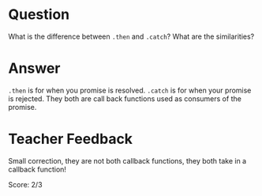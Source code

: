 # Question

What is the difference between `.then` and `.catch`? What are the similarities?

# Answer

`.then` is for when you promise is resolved. `.catch` is for when your promise is rejected. They both are call back functions used as consumers of the promise.

# Teacher Feedback

Small correction, they are not both callback functions, they both take in a callback function!

Score: 2/3
